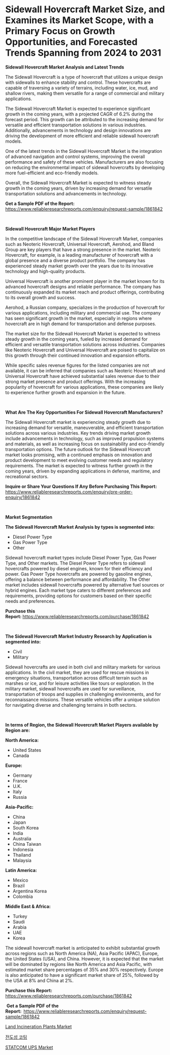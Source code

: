 <p><h1>Sidewall Hovercraft Market Size, and Examines its Market Scope, with a Primary Focus on Growth Opportunities, and Forecasted Trends Spanning from 2024 to 2031</h1></p><p><strong>Sidewall Hovercraft Market Analysis and Latest Trends</strong></p>
<p><p>The Sidewall Hovercraft is a type of hovercraft that utilizes a unique design with sidewalls to enhance stability and control. These hovercrafts are capable of traversing a variety of terrains, including water, ice, mud, and shallow rivers, making them versatile for a range of commercial and military applications.</p><p>The Sidewall Hovercraft Market is expected to experience significant growth in the coming years, with a projected CAGR of 6.2% during the forecast period. This growth can be attributed to the increasing demand for versatile and efficient transportation solutions in various industries. Additionally, advancements in technology and design innovations are driving the development of more efficient and reliable sidewall hovercraft models.</p><p>One of the latest trends in the Sidewall Hovercraft Market is the integration of advanced navigation and control systems, improving the overall performance and safety of these vehicles. Manufacturers are also focusing on reducing the environmental impact of sidewall hovercrafts by developing more fuel-efficient and eco-friendly models.</p><p>Overall, the Sidewall Hovercraft Market is expected to witness steady growth in the coming years, driven by increasing demand for versatile transportation solutions and advancements in technology.</p></p>
<p><strong>Get a Sample PDF of the Report:&nbsp;</strong> <a href="https://www.reliableresearchreports.com/enquiry/request-sample/1861842">https://www.reliableresearchreports.com/enquiry/request-sample/1861842</a></p>
<p>&nbsp;</p>
<p><strong>Sidewall Hovercraft Major Market Players</strong></p>
<p><p>In the competitive landscape of the Sidewall Hovercraft Market, companies such as Neoteric Hovercraft, Universal Hovercraft, Aerohod, and Bland Group are key players that have a strong presence in the market. Neoteric Hovercraft, for example, is a leading manufacturer of hovercraft with a global presence and a diverse product portfolio. The company has experienced steady market growth over the years due to its innovative technology and high-quality products.</p><p>Universal Hovercraft is another prominent player in the market known for its advanced hovercraft designs and reliable performance. The company has continuously expanded its market reach and product offerings, contributing to its overall growth and success.</p><p>Aerohod, a Russian company, specializes in the production of hovercraft for various applications, including military and commercial use. The company has seen significant growth in the market, especially in regions where hovercraft are in high demand for transportation and defense purposes.</p><p>The market size for the Sidewall Hovercraft Market is expected to witness steady growth in the coming years, fueled by increased demand for efficient and versatile transportation solutions across industries. Companies like Neoteric Hovercraft and Universal Hovercraft are poised to capitalize on this growth through their continued innovation and expansion efforts.</p><p>While specific sales revenue figures for the listed companies are not available, it can be inferred that companies such as Neoteric Hovercraft and Universal Hovercraft have achieved substantial sales revenue due to their strong market presence and product offerings. With the increasing popularity of hovercraft for various applications, these companies are likely to experience further growth and expansion in the future.</p></p>
<p>&nbsp;</p>
<p><strong>What Are The Key Opportunities For Sidewall Hovercraft Manufacturers?</strong></p>
<p><p>The Sidewall Hovercraft market is experiencing steady growth due to increasing demand for versatile, maneuverable, and efficient transportation solutions across various industries. Key trends driving market growth include advancements in technology, such as improved propulsion systems and materials, as well as increasing focus on sustainability and eco-friendly transportation options. The future outlook for the Sidewall Hovercraft market looks promising, with a continued emphasis on innovation and product development to meet evolving customer needs and regulatory requirements. The market is expected to witness further growth in the coming years, driven by expanding applications in defense, maritime, and recreational sectors.</p></p>
<p><strong>Inquire or Share Your Questions If Any Before Purchasing This Report:</strong> <a href="https://www.reliableresearchreports.com/enquiry/pre-order-enquiry/1861842">https://www.reliableresearchreports.com/enquiry/pre-order-enquiry/1861842</a></p>
<p>&nbsp;</p>
<p><strong>Market Segmentation</strong></p>
<p><strong>The Sidewall Hovercraft Market Analysis by types is segmented into:</strong></p>
<p><ul><li>Diesel Power Type</li><li>Gas Power Type</li><li>Other</li></ul></p>
<p><p>Sidewall hovercraft market types include Diesel Power Type, Gas Power Type, and Other markets. The Diesel Power Type refers to sidewall hovercrafts powered by diesel engines, known for their efficiency and power. Gas Power Type hovercrafts are powered by gasoline engines, offering a balance between performance and affordability. The Other market includes sidewall hovercrafts powered by alternative fuel sources or hybrid engines. Each market type caters to different preferences and requirements, providing options for customers based on their specific needs and preferences.</p></p>
<p><strong>Purchase this Report:&nbsp;</strong><a href="https://www.reliableresearchreports.com/purchase/1861842">https://www.reliableresearchreports.com/purchase/1861842</a></p>
<p>&nbsp;</p>
<p><strong>The Sidewall Hovercraft Market Industry Research by Application is segmented into:</strong></p>
<p><ul><li>Civil</li><li>Military</li></ul></p>
<p><p>Sidewall hovercrafts are used in both civil and military markets for various applications. In the civil market, they are used for rescue missions in emergency situations, transportation across difficult terrain such as marshes or ice, and for leisure activities like tours or exploration. In the military market, sidewall hovercrafts are used for surveillance, transportation of troops and supplies in challenging environments, and for reconnaissance missions. These versatile vehicles offer a unique solution for navigating diverse and challenging terrains in both sectors.</p></p>
<p>&nbsp;</p>
<p><strong>In terms of Region, the Sidewall Hovercraft Market Players available by Region are:</strong></p>
<p>
    <p> <strong> North America: </strong>
        <ul>
            <li>United States</li>
            <li>Canada</li>
        </ul>
        </p> 
    <p> <strong> Europe: </strong>
        <ul>
            <li>Germany</li>
            <li>France</li>
            <li>U.K.</li>
            <li>Italy</li>
            <li>Russia</li>
        </ul>
        </p> 
    <p> <strong> Asia-Pacific: </strong>
        <ul>
            <li>China</li>
            <li>Japan</li>
            <li>South Korea</li>
            <li>India</li>
            <li>Australia</li>
            <li>China Taiwan</li>
            <li>Indonesia</li>
            <li>Thailand</li>
            <li>Malaysia</li>
        </ul>
        </p> 
    <p> <strong> Latin America: </strong>
        <ul>
            <li>Mexico</li>
            <li>Brazil</li>
            <li>Argentina Korea</li>
            <li>Colombia</li>
        </ul>
        </p> 
    <p> <strong> Middle East & Africa: </strong>
        <ul>
            <li>Turkey</li>
            <li>Saudi</li>
            <li>Arabia</li>
            <li>UAE</li>
            <li>Korea</li>
        </ul>
    </p>
    </p>
<p><p>The sidewall hovercraft market is anticipated to exhibit substantial growth across regions such as North America (NA), Asia Pacific (APAC), Europe, the United States (USA), and China. However, it is expected that the market will be dominated by regions like North America and Asia Pacific, with estimated market share percentages of 35% and 30% respectively. Europe is also anticipated to have a significant market share of 25%, followed by the USA at 8% and China at 2%.</p></p>
<p><strong>Purchase this Report: </strong><a href="https://www.reliableresearchreports.com/purchase/1861842">https://www.reliableresearchreports.com/purchase/1861842</a></p>
<p>&nbsp;<strong>Get a Sample PDF of the Report:&nbsp;&nbsp;</strong><a href="https://www.reliableresearchreports.com/enquiry/request-sample/1861842">https://www.reliableresearchreports.com/enquiry/request-sample/1861842</a></p>
<p><strong></strong></p>
<p><p><a href="https://view.publitas.com/reportprime-1/land-incineration-plants-market-insights-market-players-and-forecast-till-2030/">Land Incineration Plants Market</a></p><p><a href="https://medium.com/@fredheaney89056/%EC%A0%84%EB%8F%84%EC%84%B1-%EC%BD%94%ED%8C%85-%EC%8B%9C%EC%9E%A5-%ED%86%B5%EC%B0%B0-%EC%8B%9C%EC%9E%A5-%EB%8F%99%ED%96%A5-%EC%84%B1%EC%9E%A5-2024%EB%85%84%EB%B6%80%ED%84%B0-2031%EB%85%84%EA%B9%8C%EC%A7%80-%EC%98%88%EC%B8%A1-2f360cf00ea4">전도성 코팅</a></p><p><a href="https://view.publitas.com/reportprime-1/statcom-ups-market-size-market-share-and-global-market-analysis-report-2023-2030/">STATCOM UPS Market</a></p></p>